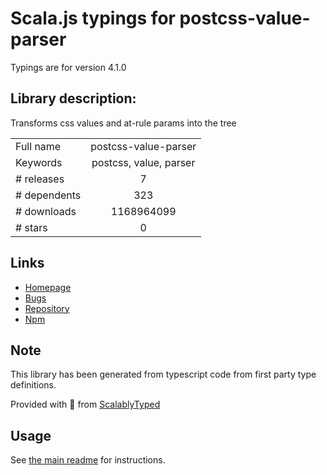 
# Scala.js typings for postcss-value-parser

Typings are for version 4.1.0

## Library description:
Transforms css values and at-rule params into the tree

|                    |                 |
| ------------------ | :-------------: |
| Full name          | postcss-value-parser |
| Keywords           | postcss, value, parser |
| # releases         | 7 |
| # dependents       | 323 |
| # downloads        | 1168964099 |
| # stars            | 0 |

## Links
- [Homepage](https://github.com/TrySound/postcss-value-parser)
- [Bugs](https://github.com/TrySound/postcss-value-parser/issues)
- [Repository](https://github.com/TrySound/postcss-value-parser)
- [Npm](https://www.npmjs.com/package/postcss-value-parser)
    


## Note
This library has been generated from typescript code from first party type definitions.

Provided with :purple_heart: from [ScalablyTyped](https://github.com/oyvindberg/ScalablyTyped)

## Usage
See [the main readme](../../readme.md) for instructions.


